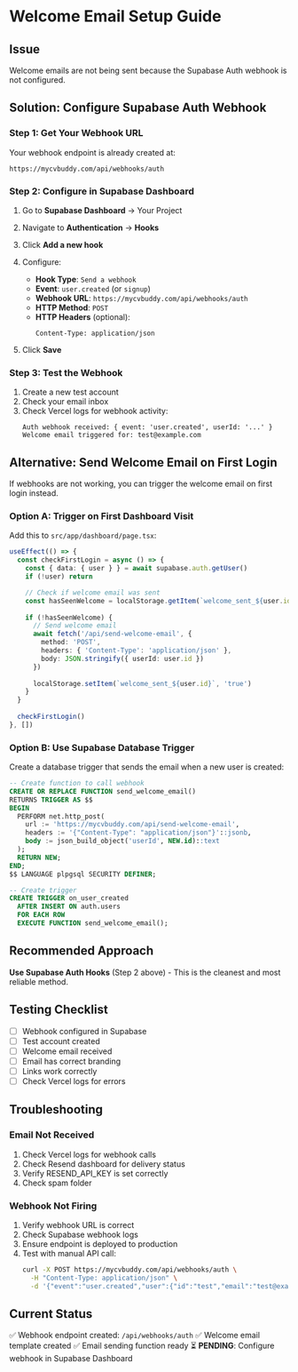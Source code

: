 # Welcome Email Setup Guide

## Issue
Welcome emails are not being sent because the Supabase Auth webhook is not configured.

## Solution: Configure Supabase Auth Webhook

### Step 1: Get Your Webhook URL
Your webhook endpoint is already created at:
```
https://mycvbuddy.com/api/webhooks/auth
```

### Step 2: Configure in Supabase Dashboard

1. Go to **Supabase Dashboard** → Your Project
2. Navigate to **Authentication** → **Hooks**
3. Click **Add a new hook**
4. Configure:
   - **Hook Type**: `Send a webhook`
   - **Event**: `user.created` (or `signup`)
   - **Webhook URL**: `https://mycvbuddy.com/api/webhooks/auth`
   - **HTTP Method**: `POST`
   - **HTTP Headers** (optional):
     ```
     Content-Type: application/json
     ```

5. Click **Save**

### Step 3: Test the Webhook

1. Create a new test account
2. Check your email inbox
3. Check Vercel logs for webhook activity:
   ```
   Auth webhook received: { event: 'user.created', userId: '...' }
   Welcome email triggered for: test@example.com
   ```

## Alternative: Send Welcome Email on First Login

If webhooks are not working, you can trigger the welcome email on first login instead.

### Option A: Trigger on First Dashboard Visit

Add this to `src/app/dashboard/page.tsx`:

```typescript
useEffect(() => {
  const checkFirstLogin = async () => {
    const { data: { user } } = await supabase.auth.getUser()
    if (!user) return

    // Check if welcome email was sent
    const hasSeenWelcome = localStorage.getItem(`welcome_sent_${user.id}`)
    
    if (!hasSeenWelcome) {
      // Send welcome email
      await fetch('/api/send-welcome-email', {
        method: 'POST',
        headers: { 'Content-Type': 'application/json' },
        body: JSON.stringify({ userId: user.id })
      })
      
      localStorage.setItem(`welcome_sent_${user.id}`, 'true')
    }
  }
  
  checkFirstLogin()
}, [])
```

### Option B: Use Supabase Database Trigger

Create a database trigger that sends the email when a new user is created:

```sql
-- Create function to call webhook
CREATE OR REPLACE FUNCTION send_welcome_email()
RETURNS TRIGGER AS $$
BEGIN
  PERFORM net.http_post(
    url := 'https://mycvbuddy.com/api/send-welcome-email',
    headers := '{"Content-Type": "application/json"}'::jsonb,
    body := json_build_object('userId', NEW.id)::text
  );
  RETURN NEW;
END;
$$ LANGUAGE plpgsql SECURITY DEFINER;

-- Create trigger
CREATE TRIGGER on_user_created
  AFTER INSERT ON auth.users
  FOR EACH ROW
  EXECUTE FUNCTION send_welcome_email();
```

## Recommended Approach

**Use Supabase Auth Hooks** (Step 2 above) - This is the cleanest and most reliable method.

## Testing Checklist

- [ ] Webhook configured in Supabase
- [ ] Test account created
- [ ] Welcome email received
- [ ] Email has correct branding
- [ ] Links work correctly
- [ ] Check Vercel logs for errors

## Troubleshooting

### Email Not Received
1. Check Vercel logs for webhook calls
2. Check Resend dashboard for delivery status
3. Verify RESEND_API_KEY is set correctly
4. Check spam folder

### Webhook Not Firing
1. Verify webhook URL is correct
2. Check Supabase webhook logs
3. Ensure endpoint is deployed to production
4. Test with manual API call:
   ```bash
   curl -X POST https://mycvbuddy.com/api/webhooks/auth \
     -H "Content-Type: application/json" \
     -d '{"event":"user.created","user":{"id":"test","email":"test@example.com"}}'
   ```

## Current Status

✅ Webhook endpoint created: `/api/webhooks/auth`
✅ Welcome email template created
✅ Email sending function ready
⏳ **PENDING**: Configure webhook in Supabase Dashboard
